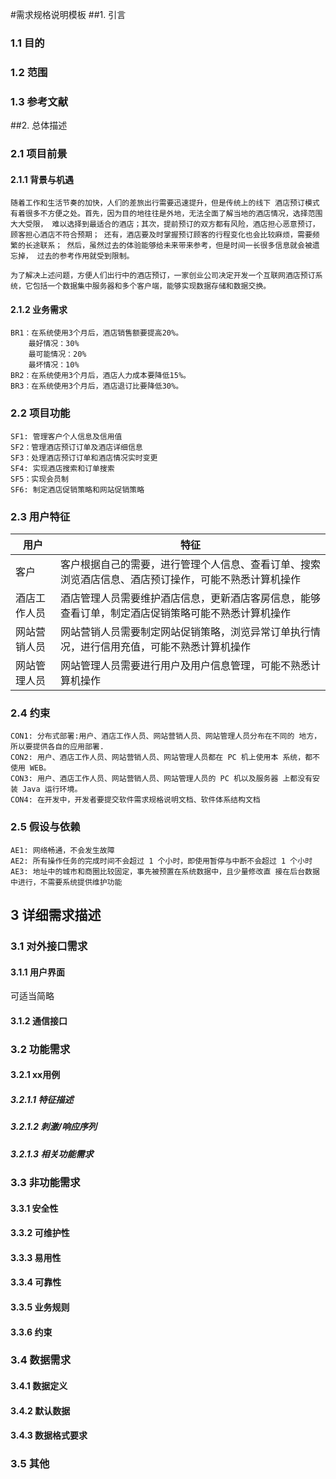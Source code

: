 #需求规格说明模板
##1. 引言
### 1.1 目的
### 1.2 范围
### 1.3 参考文献

##2. 总体描述
### 2.1 项目前景
#### 2.1.1 背景与机遇
    随着工作和生活节奏的加快，人们的差旅出行需要迅速提升，但是传统上的线下 酒店预订模式有着很多不方便之处。首先，因为目的地往往是外地，无法全面了解当地的酒店情况，选择范围大大受限， 难以选择到最适合的酒店；其次，提前预订的双方都有风险，酒店担心恶意预订，顾客担心酒店不符合预期； 还有，酒店要及时掌握预订顾客的行程变化也会比较麻烦，需要频繁的长途联系； 然后，虽然过去的体验能够给未来带来参考，但是时间一长很多信息就会被遗忘掉， 过去的参考作用就受到限制。
    
    为了解决上述问题，方便人们出行中的酒店预订，一家创业公司决定开发一个互联网酒店预订系统，它包括一个数据集中服务器和多个客户端，能够实现数据存储和数据交换。
    
#### 2.1.2 业务需求
    BR1：在系统使用3个月后，酒店销售额要提高20%。
        最好情况：30%
        最可能情况：20%
        最坏情况：10%
    BR2：在系统使用3个月后，酒店人力成本要降低15%。
    BR3：在系统使用3个月后，酒店退订比要降低30%。

### 2.2 项目功能
    SF1: 管理客户个人信息及信用值
    SF2：管理酒店预订订单及酒店详细信息
    SF3：处理酒店预订订单和酒店情况实时变更
    SF4: 实现酒店搜索和订单搜索
    SF5：实现会员制
    SF6: 制定酒店促销策略和网站促销策略
    
### 2.3 用户特征
   |  用户  |   特征   |
   |--------|---------|
   |客户|客户根据自己的需要，进行管理个人信息、查看订单、搜索浏览酒店信息、酒店预订操作，可能不熟悉计算机操作|
   |酒店工作人员|酒店管理人员需要维护酒店信息，更新酒店客房信息，能够查看订单，制定酒店促销策略可能不熟悉计算机操作|
   |网站营销人员|网站营销人员需要制定网站促销策略，浏览异常订单执行情况，进行信用充值，可能不熟悉计算机操作|
   |网站管理人员|网站管理人员需要进行用户及用户信息管理，可能不熟悉计算机操作|
   

### 2.4 约束
    CON1: 分布式部署:用户、酒店工作人员、网站营销人员、网站管理人员分布在不同的 地方，所以要提供各自的应用部署.
    CON2: 用户、酒店工作人员、网站营销人员、网站管理人员都在 PC 机上使用本 系统，都不使用 WEB。 
    CON3: 用户、酒店工作人员、网站营销人员、网站管理人员的 PC 机以及服务器 上都没有安装 Java 运行环境。
    CON4: 在开发中，开发者要提交软件需求规格说明文档、软件体系结构文档
    
### 2.5 假设与依赖
    AE1: 网络畅通，不会发生故障 
    AE2: 所有操作任务的完成时间不会超过 1 个小时，即使用暂停与中断不会超过 1 个小时 
    AE3: 地址中的城市和商圈比较固定，事先被预置在系统数据中，且少量修改直 接在后台数据中进行，不需要系统提供维护功能

## 3 详细需求描述

### 3.1 对外接口需求
#### 3.1.1 用户界面 
可适当简略
#### 3.1.2 通信接口
### 3.2 功能需求
#### 3.2.1  xx用例
##### 3.2.1.1 特征描述
##### 3.2.1.2 刺激/响应序列
##### 3.2.1.3 相关功能需求


### 3.3 非功能需求
#### 3.3.1  安全性
#### 3.3.2  可维护性
#### 3.3.3  易用性
#### 3.3.4  可靠性
#### 3.3.5  业务规则
#### 3.3.6  约束

### 3.4  数据需求
#### 3.4.1  数据定义
#### 3.4.2  默认数据
#### 3.4.3  数据格式要求

### 3.5  其他
